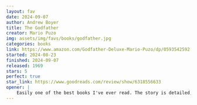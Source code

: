 ```yaml
---
layout: fav
date: 2024-09-07
author: Andrew Boyer
title: The Godfather
creator: Mario Puzo
img: assets/img/favs/books/godfather.jpg
categories: books
link: https://www.amazon.com/Godfather-Deluxe-Mario-Puzo/dp/0593542592
started: 2024-08-23
finished: 2024-09-07
released: 1969
stars: 5
perfect: true
star_link: https://www.goodreads.com/review/show/6318556633
opener: |
    Easily one of the best books I've ever read. The story is detailed, clever, and there are life lessons hidden throughout the story. Great characters and an excellent payoff in the end.
---
```


